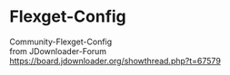 # Flexget-Config

Community-Flexget-Config <br>
from JDownloader-Forum<br>
https://board.jdownloader.org/showthread.php?t=67579
